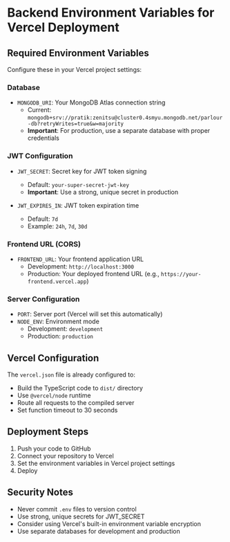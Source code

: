 # Backend Environment Variables for Vercel Deployment

## Required Environment Variables

Configure these in your Vercel project settings:

### Database
- `MONGODB_URI`: Your MongoDB Atlas connection string
  - Current: `mongodb+srv://pratik:zenitsu@cluster0.4smyu.mongodb.net/parlour-db?retryWrites=true&w=majority`
  - **Important**: For production, use a separate database with proper credentials

### JWT Configuration
- `JWT_SECRET`: Secret key for JWT token signing
  - Default: `your-super-secret-jwt-key`
  - **Important**: Use a strong, unique secret in production

- `JWT_EXPIRES_IN`: JWT token expiration time
  - Default: `7d`
  - Example: `24h`, `7d`, `30d`

### Frontend URL (CORS)
- `FRONTEND_URL`: Your frontend application URL
  - Development: `http://localhost:3000`
  - Production: Your deployed frontend URL (e.g., `https://your-frontend.vercel.app`)

### Server Configuration
- `PORT`: Server port (Vercel will set this automatically)
- `NODE_ENV`: Environment mode
  - Development: `development`
  - Production: `production`

## Vercel Configuration

The `vercel.json` file is already configured to:
- Build the TypeScript code to `dist/` directory
- Use `@vercel/node` runtime
- Route all requests to the compiled server
- Set function timeout to 30 seconds

## Deployment Steps

1. Push your code to GitHub
2. Connect your repository to Vercel
3. Set the environment variables in Vercel project settings
4. Deploy

## Security Notes

- Never commit `.env` files to version control
- Use strong, unique secrets for JWT_SECRET
- Consider using Vercel's built-in environment variable encryption
- Use separate databases for development and production 
